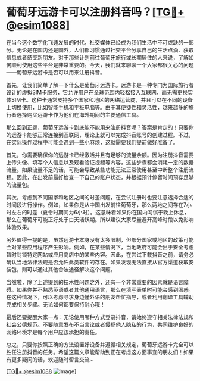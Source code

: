 # 葡萄牙远游卡可以注册抖音吗？[[TG💪+ @esim1088](https://t.me/s/esim1088)]

在当今这个数字化飞速发展的时代，社交媒体已经成为我们生活中不可或缺的一部分。无论是在国内还是国外，人们都习惯通过社交平台分享自己的生活点滴、获取信息或者结交新朋友。对于那些计划前往葡萄牙旅行或长期居住的人来说，了解如何顺利使用这些平台是非常重要的。今天，我们就来聊聊一个大家都很关心的问题——葡萄牙远游卡是否可以用来注册抖音。

首先，让我们简单了解一下什么是葡萄牙远游卡。远游卡是一种专门为国际旅行者设计的虚拟SIM卡服务，它允许用户在全球范围内轻松接入互联网，而无需更换实体SIM卡。这种卡通常支持多个国家和地区的网络运营商，并且可以在不同的设备上切换使用，比如智能手机和平板电脑等。由于其便捷性和灵活性，越来越多的旅行者选择购买远游卡作为他们在海外期间的主要通信工具。

那么回到正题，葡萄牙远游卡到底能不能用来注册抖音呢？答案是肯定的！只要你的远游卡能够正常连接到互联网，理论上就可以完成抖音账号的创建过程。不过，在实际操作过程中可能会遇到一些小麻烦，这就需要我们提前做好准备了。

首先，你需要确保你的远游卡已经激活并且有足够的流量余额。因为注册抖音需要上传头像、填写个人信息以及观看验证视频等内容，这些步骤都会消耗一定的数据流量。如果流量不足的话，可能会导致某些功能无法正常使用甚至中断整个注册流程。因此，在出发前最好检查一下自己的账户状态，并根据预计停留时间预存足够的流量包。

其次，考虑到不同国家和地区之间的时差问题，在尝试注册时也要注意选择合适的时间段进行操作。例如，如果你是从中国出发前往葡萄牙，那么两地之间存在7小时左右的时差（夏令时期间为6小时）。这意味着如果你在国内习惯于晚上休息，那么在葡萄牙可能正好处于白天活跃期。所以建议大家尽量避开高峰时段以免影响体验效果。

另外值得一提的是，虽然远游卡本身没有太多限制，但部分国家或地区的政策可能会对某些应用程序产生影响。例如，在某些情况下，当地政府可能会出于安全考虑暂时封锁特定网站或应用商店中的某些内容。因此，在尝试下载抖音之前，请务必确认当地法律法规是否允许此类软件的存在。如果发现无法直接从官方渠道获取安装包，则可以通过其他合法途径解决这个问题。

当然啦，除了上述提到的技术性问题之外，还有一个非常重要的因素就是语言障碍。如果你并不熟悉英语或者其他通用语言，那么在填写表单时可能会感到困惑。在这种情况下，可以考虑寻求身边懂外语的朋友帮忙指导，或者利用翻译工具辅助完成相关步骤。无论如何都要保持耐心哦！

最后还要提醒大家一点：无论使用哪种方式登录抖音，请始终遵守相关法律法规和社会公德规范。不要随意发布不当言论或者侵犯他人隐私的行为，共同维护良好的网络环境才是每个用户应该承担的责任。

总之，只要你按照正确的方法设置好设备并遵循相关规定，葡萄牙远游卡完全可以胜任注册抖音的任务。希望这篇文章能帮助到正在考虑这方面事宜的朋友们！如果有更多疑问的话，欢迎随时留言交流~

[[TG💪+ @esim1088](https://t.me/s/esim1088) ![Image](https://i.postimg.cc/4NQfJmqS/Snipaste-2025-05-13-00-14-12.png)]